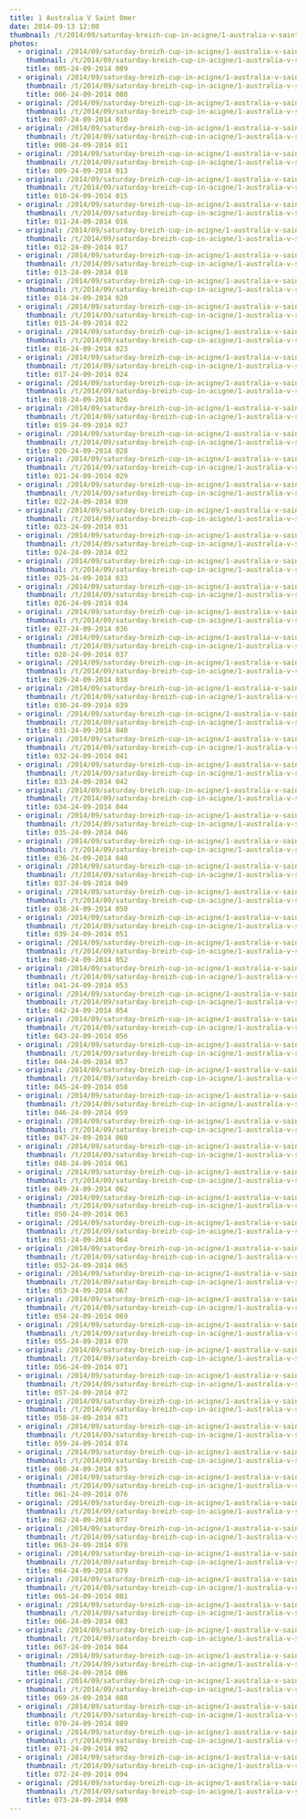 ```yaml
---
title: 1 Australia V Saint Omer
date: 2014-09-13 12:00
thumbnail: /t/2014/09/saturday-breizh-cup-in-acigne/1-australia-v-saint-omer/005-24-09-2014-009.jpg
photos:
  - original: /2014/09/saturday-breizh-cup-in-acigne/1-australia-v-saint-omer/005-24-09-2014-009.jpg
    thumbnail: /t/2014/09/saturday-breizh-cup-in-acigne/1-australia-v-saint-omer/005-24-09-2014-009.jpg
    title: 005-24-09-2014 009
  - original: /2014/09/saturday-breizh-cup-in-acigne/1-australia-v-saint-omer/006-24-09-2014-008.jpg
    thumbnail: /t/2014/09/saturday-breizh-cup-in-acigne/1-australia-v-saint-omer/006-24-09-2014-008.jpg
    title: 006-24-09-2014 008
  - original: /2014/09/saturday-breizh-cup-in-acigne/1-australia-v-saint-omer/007-24-09-2014-010.jpg
    thumbnail: /t/2014/09/saturday-breizh-cup-in-acigne/1-australia-v-saint-omer/007-24-09-2014-010.jpg
    title: 007-24-09-2014 010
  - original: /2014/09/saturday-breizh-cup-in-acigne/1-australia-v-saint-omer/008-24-09-2014-011.jpg
    thumbnail: /t/2014/09/saturday-breizh-cup-in-acigne/1-australia-v-saint-omer/008-24-09-2014-011.jpg
    title: 008-24-09-2014 011
  - original: /2014/09/saturday-breizh-cup-in-acigne/1-australia-v-saint-omer/009-24-09-2014-013.jpg
    thumbnail: /t/2014/09/saturday-breizh-cup-in-acigne/1-australia-v-saint-omer/009-24-09-2014-013.jpg
    title: 009-24-09-2014 013
  - original: /2014/09/saturday-breizh-cup-in-acigne/1-australia-v-saint-omer/010-24-09-2014-015.jpg
    thumbnail: /t/2014/09/saturday-breizh-cup-in-acigne/1-australia-v-saint-omer/010-24-09-2014-015.jpg
    title: 010-24-09-2014 015
  - original: /2014/09/saturday-breizh-cup-in-acigne/1-australia-v-saint-omer/011-24-09-2014-016.jpg
    thumbnail: /t/2014/09/saturday-breizh-cup-in-acigne/1-australia-v-saint-omer/011-24-09-2014-016.jpg
    title: 011-24-09-2014 016
  - original: /2014/09/saturday-breizh-cup-in-acigne/1-australia-v-saint-omer/012-24-09-2014-017.jpg
    thumbnail: /t/2014/09/saturday-breizh-cup-in-acigne/1-australia-v-saint-omer/012-24-09-2014-017.jpg
    title: 012-24-09-2014 017
  - original: /2014/09/saturday-breizh-cup-in-acigne/1-australia-v-saint-omer/013-24-09-2014-018.jpg
    thumbnail: /t/2014/09/saturday-breizh-cup-in-acigne/1-australia-v-saint-omer/013-24-09-2014-018.jpg
    title: 013-24-09-2014 018
  - original: /2014/09/saturday-breizh-cup-in-acigne/1-australia-v-saint-omer/014-24-09-2014-020.jpg
    thumbnail: /t/2014/09/saturday-breizh-cup-in-acigne/1-australia-v-saint-omer/014-24-09-2014-020.jpg
    title: 014-24-09-2014 020
  - original: /2014/09/saturday-breizh-cup-in-acigne/1-australia-v-saint-omer/015-24-09-2014-022.jpg
    thumbnail: /t/2014/09/saturday-breizh-cup-in-acigne/1-australia-v-saint-omer/015-24-09-2014-022.jpg
    title: 015-24-09-2014 022
  - original: /2014/09/saturday-breizh-cup-in-acigne/1-australia-v-saint-omer/016-24-09-2014-023.jpg
    thumbnail: /t/2014/09/saturday-breizh-cup-in-acigne/1-australia-v-saint-omer/016-24-09-2014-023.jpg
    title: 016-24-09-2014 023
  - original: /2014/09/saturday-breizh-cup-in-acigne/1-australia-v-saint-omer/017-24-09-2014-024.jpg
    thumbnail: /t/2014/09/saturday-breizh-cup-in-acigne/1-australia-v-saint-omer/017-24-09-2014-024.jpg
    title: 017-24-09-2014 024
  - original: /2014/09/saturday-breizh-cup-in-acigne/1-australia-v-saint-omer/018-24-09-2014-026.jpg
    thumbnail: /t/2014/09/saturday-breizh-cup-in-acigne/1-australia-v-saint-omer/018-24-09-2014-026.jpg
    title: 018-24-09-2014 026
  - original: /2014/09/saturday-breizh-cup-in-acigne/1-australia-v-saint-omer/019-24-09-2014-027.jpg
    thumbnail: /t/2014/09/saturday-breizh-cup-in-acigne/1-australia-v-saint-omer/019-24-09-2014-027.jpg
    title: 019-24-09-2014 027
  - original: /2014/09/saturday-breizh-cup-in-acigne/1-australia-v-saint-omer/020-24-09-2014-028.jpg
    thumbnail: /t/2014/09/saturday-breizh-cup-in-acigne/1-australia-v-saint-omer/020-24-09-2014-028.jpg
    title: 020-24-09-2014 028
  - original: /2014/09/saturday-breizh-cup-in-acigne/1-australia-v-saint-omer/021-24-09-2014-029.jpg
    thumbnail: /t/2014/09/saturday-breizh-cup-in-acigne/1-australia-v-saint-omer/021-24-09-2014-029.jpg
    title: 021-24-09-2014 029
  - original: /2014/09/saturday-breizh-cup-in-acigne/1-australia-v-saint-omer/022-24-09-2014-030.jpg
    thumbnail: /t/2014/09/saturday-breizh-cup-in-acigne/1-australia-v-saint-omer/022-24-09-2014-030.jpg
    title: 022-24-09-2014 030
  - original: /2014/09/saturday-breizh-cup-in-acigne/1-australia-v-saint-omer/023-24-09-2014-031.jpg
    thumbnail: /t/2014/09/saturday-breizh-cup-in-acigne/1-australia-v-saint-omer/023-24-09-2014-031.jpg
    title: 023-24-09-2014 031
  - original: /2014/09/saturday-breizh-cup-in-acigne/1-australia-v-saint-omer/024-24-09-2014-032.jpg
    thumbnail: /t/2014/09/saturday-breizh-cup-in-acigne/1-australia-v-saint-omer/024-24-09-2014-032.jpg
    title: 024-24-09-2014 032
  - original: /2014/09/saturday-breizh-cup-in-acigne/1-australia-v-saint-omer/025-24-09-2014-033.jpg
    thumbnail: /t/2014/09/saturday-breizh-cup-in-acigne/1-australia-v-saint-omer/025-24-09-2014-033.jpg
    title: 025-24-09-2014 033
  - original: /2014/09/saturday-breizh-cup-in-acigne/1-australia-v-saint-omer/026-24-09-2014-034.jpg
    thumbnail: /t/2014/09/saturday-breizh-cup-in-acigne/1-australia-v-saint-omer/026-24-09-2014-034.jpg
    title: 026-24-09-2014 034
  - original: /2014/09/saturday-breizh-cup-in-acigne/1-australia-v-saint-omer/027-24-09-2014-036.jpg
    thumbnail: /t/2014/09/saturday-breizh-cup-in-acigne/1-australia-v-saint-omer/027-24-09-2014-036.jpg
    title: 027-24-09-2014 036
  - original: /2014/09/saturday-breizh-cup-in-acigne/1-australia-v-saint-omer/028-24-09-2014-037.jpg
    thumbnail: /t/2014/09/saturday-breizh-cup-in-acigne/1-australia-v-saint-omer/028-24-09-2014-037.jpg
    title: 028-24-09-2014 037
  - original: /2014/09/saturday-breizh-cup-in-acigne/1-australia-v-saint-omer/029-24-09-2014-038.jpg
    thumbnail: /t/2014/09/saturday-breizh-cup-in-acigne/1-australia-v-saint-omer/029-24-09-2014-038.jpg
    title: 029-24-09-2014 038
  - original: /2014/09/saturday-breizh-cup-in-acigne/1-australia-v-saint-omer/030-24-09-2014-039.jpg
    thumbnail: /t/2014/09/saturday-breizh-cup-in-acigne/1-australia-v-saint-omer/030-24-09-2014-039.jpg
    title: 030-24-09-2014 039
  - original: /2014/09/saturday-breizh-cup-in-acigne/1-australia-v-saint-omer/031-24-09-2014-040.jpg
    thumbnail: /t/2014/09/saturday-breizh-cup-in-acigne/1-australia-v-saint-omer/031-24-09-2014-040.jpg
    title: 031-24-09-2014 040
  - original: /2014/09/saturday-breizh-cup-in-acigne/1-australia-v-saint-omer/032-24-09-2014-041.jpg
    thumbnail: /t/2014/09/saturday-breizh-cup-in-acigne/1-australia-v-saint-omer/032-24-09-2014-041.jpg
    title: 032-24-09-2014 041
  - original: /2014/09/saturday-breizh-cup-in-acigne/1-australia-v-saint-omer/033-24-09-2014-042.jpg
    thumbnail: /t/2014/09/saturday-breizh-cup-in-acigne/1-australia-v-saint-omer/033-24-09-2014-042.jpg
    title: 033-24-09-2014 042
  - original: /2014/09/saturday-breizh-cup-in-acigne/1-australia-v-saint-omer/034-24-09-2014-044.jpg
    thumbnail: /t/2014/09/saturday-breizh-cup-in-acigne/1-australia-v-saint-omer/034-24-09-2014-044.jpg
    title: 034-24-09-2014 044
  - original: /2014/09/saturday-breizh-cup-in-acigne/1-australia-v-saint-omer/035-24-09-2014-046.jpg
    thumbnail: /t/2014/09/saturday-breizh-cup-in-acigne/1-australia-v-saint-omer/035-24-09-2014-046.jpg
    title: 035-24-09-2014 046
  - original: /2014/09/saturday-breizh-cup-in-acigne/1-australia-v-saint-omer/036-24-09-2014-048.jpg
    thumbnail: /t/2014/09/saturday-breizh-cup-in-acigne/1-australia-v-saint-omer/036-24-09-2014-048.jpg
    title: 036-24-09-2014 048
  - original: /2014/09/saturday-breizh-cup-in-acigne/1-australia-v-saint-omer/037-24-09-2014-049.jpg
    thumbnail: /t/2014/09/saturday-breizh-cup-in-acigne/1-australia-v-saint-omer/037-24-09-2014-049.jpg
    title: 037-24-09-2014 049
  - original: /2014/09/saturday-breizh-cup-in-acigne/1-australia-v-saint-omer/038-24-09-2014-050.jpg
    thumbnail: /t/2014/09/saturday-breizh-cup-in-acigne/1-australia-v-saint-omer/038-24-09-2014-050.jpg
    title: 038-24-09-2014 050
  - original: /2014/09/saturday-breizh-cup-in-acigne/1-australia-v-saint-omer/039-24-09-2014-051.jpg
    thumbnail: /t/2014/09/saturday-breizh-cup-in-acigne/1-australia-v-saint-omer/039-24-09-2014-051.jpg
    title: 039-24-09-2014 051
  - original: /2014/09/saturday-breizh-cup-in-acigne/1-australia-v-saint-omer/040-24-09-2014-052.jpg
    thumbnail: /t/2014/09/saturday-breizh-cup-in-acigne/1-australia-v-saint-omer/040-24-09-2014-052.jpg
    title: 040-24-09-2014 052
  - original: /2014/09/saturday-breizh-cup-in-acigne/1-australia-v-saint-omer/041-24-09-2014-053.jpg
    thumbnail: /t/2014/09/saturday-breizh-cup-in-acigne/1-australia-v-saint-omer/041-24-09-2014-053.jpg
    title: 041-24-09-2014 053
  - original: /2014/09/saturday-breizh-cup-in-acigne/1-australia-v-saint-omer/042-24-09-2014-054.jpg
    thumbnail: /t/2014/09/saturday-breizh-cup-in-acigne/1-australia-v-saint-omer/042-24-09-2014-054.jpg
    title: 042-24-09-2014 054
  - original: /2014/09/saturday-breizh-cup-in-acigne/1-australia-v-saint-omer/043-24-09-2014-056.jpg
    thumbnail: /t/2014/09/saturday-breizh-cup-in-acigne/1-australia-v-saint-omer/043-24-09-2014-056.jpg
    title: 043-24-09-2014 056
  - original: /2014/09/saturday-breizh-cup-in-acigne/1-australia-v-saint-omer/044-24-09-2014-057.jpg
    thumbnail: /t/2014/09/saturday-breizh-cup-in-acigne/1-australia-v-saint-omer/044-24-09-2014-057.jpg
    title: 044-24-09-2014 057
  - original: /2014/09/saturday-breizh-cup-in-acigne/1-australia-v-saint-omer/045-24-09-2014-058.jpg
    thumbnail: /t/2014/09/saturday-breizh-cup-in-acigne/1-australia-v-saint-omer/045-24-09-2014-058.jpg
    title: 045-24-09-2014 058
  - original: /2014/09/saturday-breizh-cup-in-acigne/1-australia-v-saint-omer/046-24-09-2014-059.jpg
    thumbnail: /t/2014/09/saturday-breizh-cup-in-acigne/1-australia-v-saint-omer/046-24-09-2014-059.jpg
    title: 046-24-09-2014 059
  - original: /2014/09/saturday-breizh-cup-in-acigne/1-australia-v-saint-omer/047-24-09-2014-060.jpg
    thumbnail: /t/2014/09/saturday-breizh-cup-in-acigne/1-australia-v-saint-omer/047-24-09-2014-060.jpg
    title: 047-24-09-2014 060
  - original: /2014/09/saturday-breizh-cup-in-acigne/1-australia-v-saint-omer/048-24-09-2014-061.jpg
    thumbnail: /t/2014/09/saturday-breizh-cup-in-acigne/1-australia-v-saint-omer/048-24-09-2014-061.jpg
    title: 048-24-09-2014 061
  - original: /2014/09/saturday-breizh-cup-in-acigne/1-australia-v-saint-omer/049-24-09-2014-062.jpg
    thumbnail: /t/2014/09/saturday-breizh-cup-in-acigne/1-australia-v-saint-omer/049-24-09-2014-062.jpg
    title: 049-24-09-2014 062
  - original: /2014/09/saturday-breizh-cup-in-acigne/1-australia-v-saint-omer/050-24-09-2014-063.jpg
    thumbnail: /t/2014/09/saturday-breizh-cup-in-acigne/1-australia-v-saint-omer/050-24-09-2014-063.jpg
    title: 050-24-09-2014 063
  - original: /2014/09/saturday-breizh-cup-in-acigne/1-australia-v-saint-omer/051-24-09-2014-064.jpg
    thumbnail: /t/2014/09/saturday-breizh-cup-in-acigne/1-australia-v-saint-omer/051-24-09-2014-064.jpg
    title: 051-24-09-2014 064
  - original: /2014/09/saturday-breizh-cup-in-acigne/1-australia-v-saint-omer/052-24-09-2014-065.jpg
    thumbnail: /t/2014/09/saturday-breizh-cup-in-acigne/1-australia-v-saint-omer/052-24-09-2014-065.jpg
    title: 052-24-09-2014 065
  - original: /2014/09/saturday-breizh-cup-in-acigne/1-australia-v-saint-omer/053-24-09-2014-067.jpg
    thumbnail: /t/2014/09/saturday-breizh-cup-in-acigne/1-australia-v-saint-omer/053-24-09-2014-067.jpg
    title: 053-24-09-2014 067
  - original: /2014/09/saturday-breizh-cup-in-acigne/1-australia-v-saint-omer/054-24-09-2014-069.jpg
    thumbnail: /t/2014/09/saturday-breizh-cup-in-acigne/1-australia-v-saint-omer/054-24-09-2014-069.jpg
    title: 054-24-09-2014 069
  - original: /2014/09/saturday-breizh-cup-in-acigne/1-australia-v-saint-omer/055-24-09-2014-070.jpg
    thumbnail: /t/2014/09/saturday-breizh-cup-in-acigne/1-australia-v-saint-omer/055-24-09-2014-070.jpg
    title: 055-24-09-2014 070
  - original: /2014/09/saturday-breizh-cup-in-acigne/1-australia-v-saint-omer/056-24-09-2014-071.jpg
    thumbnail: /t/2014/09/saturday-breizh-cup-in-acigne/1-australia-v-saint-omer/056-24-09-2014-071.jpg
    title: 056-24-09-2014 071
  - original: /2014/09/saturday-breizh-cup-in-acigne/1-australia-v-saint-omer/057-24-09-2014-072.jpg
    thumbnail: /t/2014/09/saturday-breizh-cup-in-acigne/1-australia-v-saint-omer/057-24-09-2014-072.jpg
    title: 057-24-09-2014 072
  - original: /2014/09/saturday-breizh-cup-in-acigne/1-australia-v-saint-omer/058-24-09-2014-073.jpg
    thumbnail: /t/2014/09/saturday-breizh-cup-in-acigne/1-australia-v-saint-omer/058-24-09-2014-073.jpg
    title: 058-24-09-2014 073
  - original: /2014/09/saturday-breizh-cup-in-acigne/1-australia-v-saint-omer/059-24-09-2014-074.jpg
    thumbnail: /t/2014/09/saturday-breizh-cup-in-acigne/1-australia-v-saint-omer/059-24-09-2014-074.jpg
    title: 059-24-09-2014 074
  - original: /2014/09/saturday-breizh-cup-in-acigne/1-australia-v-saint-omer/060-24-09-2014-075.jpg
    thumbnail: /t/2014/09/saturday-breizh-cup-in-acigne/1-australia-v-saint-omer/060-24-09-2014-075.jpg
    title: 060-24-09-2014 075
  - original: /2014/09/saturday-breizh-cup-in-acigne/1-australia-v-saint-omer/061-24-09-2014-076.jpg
    thumbnail: /t/2014/09/saturday-breizh-cup-in-acigne/1-australia-v-saint-omer/061-24-09-2014-076.jpg
    title: 061-24-09-2014 076
  - original: /2014/09/saturday-breizh-cup-in-acigne/1-australia-v-saint-omer/062-24-09-2014-077.jpg
    thumbnail: /t/2014/09/saturday-breizh-cup-in-acigne/1-australia-v-saint-omer/062-24-09-2014-077.jpg
    title: 062-24-09-2014 077
  - original: /2014/09/saturday-breizh-cup-in-acigne/1-australia-v-saint-omer/063-24-09-2014-078.jpg
    thumbnail: /t/2014/09/saturday-breizh-cup-in-acigne/1-australia-v-saint-omer/063-24-09-2014-078.jpg
    title: 063-24-09-2014 078
  - original: /2014/09/saturday-breizh-cup-in-acigne/1-australia-v-saint-omer/064-24-09-2014-079.jpg
    thumbnail: /t/2014/09/saturday-breizh-cup-in-acigne/1-australia-v-saint-omer/064-24-09-2014-079.jpg
    title: 064-24-09-2014 079
  - original: /2014/09/saturday-breizh-cup-in-acigne/1-australia-v-saint-omer/065-24-09-2014-081.jpg
    thumbnail: /t/2014/09/saturday-breizh-cup-in-acigne/1-australia-v-saint-omer/065-24-09-2014-081.jpg
    title: 065-24-09-2014 081
  - original: /2014/09/saturday-breizh-cup-in-acigne/1-australia-v-saint-omer/066-24-09-2014-083.jpg
    thumbnail: /t/2014/09/saturday-breizh-cup-in-acigne/1-australia-v-saint-omer/066-24-09-2014-083.jpg
    title: 066-24-09-2014 083
  - original: /2014/09/saturday-breizh-cup-in-acigne/1-australia-v-saint-omer/067-24-09-2014-084.jpg
    thumbnail: /t/2014/09/saturday-breizh-cup-in-acigne/1-australia-v-saint-omer/067-24-09-2014-084.jpg
    title: 067-24-09-2014 084
  - original: /2014/09/saturday-breizh-cup-in-acigne/1-australia-v-saint-omer/068-24-09-2014-086.jpg
    thumbnail: /t/2014/09/saturday-breizh-cup-in-acigne/1-australia-v-saint-omer/068-24-09-2014-086.jpg
    title: 068-24-09-2014 086
  - original: /2014/09/saturday-breizh-cup-in-acigne/1-australia-v-saint-omer/069-24-09-2014-088.jpg
    thumbnail: /t/2014/09/saturday-breizh-cup-in-acigne/1-australia-v-saint-omer/069-24-09-2014-088.jpg
    title: 069-24-09-2014 088
  - original: /2014/09/saturday-breizh-cup-in-acigne/1-australia-v-saint-omer/070-24-09-2014-089.jpg
    thumbnail: /t/2014/09/saturday-breizh-cup-in-acigne/1-australia-v-saint-omer/070-24-09-2014-089.jpg
    title: 070-24-09-2014 089
  - original: /2014/09/saturday-breizh-cup-in-acigne/1-australia-v-saint-omer/071-24-09-2014-092.jpg
    thumbnail: /t/2014/09/saturday-breizh-cup-in-acigne/1-australia-v-saint-omer/071-24-09-2014-092.jpg
    title: 071-24-09-2014 092
  - original: /2014/09/saturday-breizh-cup-in-acigne/1-australia-v-saint-omer/072-24-09-2014-094.jpg
    thumbnail: /t/2014/09/saturday-breizh-cup-in-acigne/1-australia-v-saint-omer/072-24-09-2014-094.jpg
    title: 072-24-09-2014 094
  - original: /2014/09/saturday-breizh-cup-in-acigne/1-australia-v-saint-omer/073-24-09-2014-098.jpg
    thumbnail: /t/2014/09/saturday-breizh-cup-in-acigne/1-australia-v-saint-omer/073-24-09-2014-098.jpg
    title: 073-24-09-2014 098
---
```

